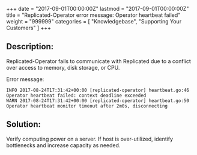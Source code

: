 +++
date = "2017-09-01T00:00:00Z"
lastmod = "2017-09-01T00:00:00Z"
title = "Replicated-Operator error message: Operator heartbeat failed"
weight = "999999"
categories = [ "Knowledgebase", "Supporting Your Customers" ]
+++

## Description: 
Replicated-Operator fails to communicate with Replicated due to a conflict over access to memory, disk storage, or CPU.

Error message:
```Shell
INFO 2017-08-24T17:31:42+00:00 [replicated-operator] heartbeat.go:46 Operator heartbeat failed: context deadline exceeded
WARN 2017-08-24T17:31:42+00:00 [replicated-operator] heartbeat.go:50 Operator heartbeat monitor timeout after 2m0s, disconnecting
```

## Solution:

Verify computing power on a server. If host is over-utilized, identify bottlenecks and increase capacity as needed.